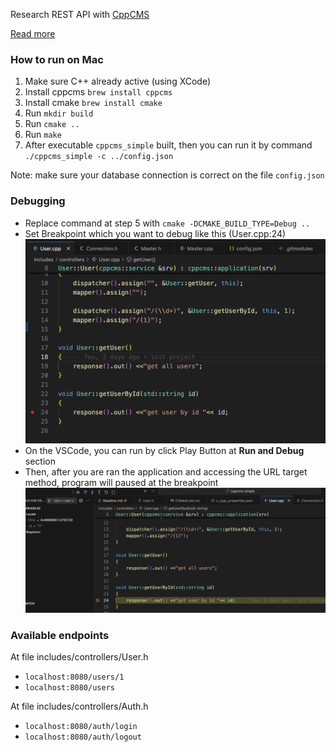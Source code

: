 Research REST API with [CppCMS](http://cppcms.com/wikipp/en/page/main)

[Read more](http://cppcms.com/wikipp/en/page/cppcms_1x#Tutorials)

### How to run on Mac

1. Make sure C++ already active (using XCode)
2. Install cppcms `brew install cppcms`
3. Install cmake `brew install cmake`
4. Run `mkdir build`
5. Run `cmake ..`
6. Run `make`
7. After executable `cppcms_simple` built, then you can run it by command `./cppcms_simple -c ../config.json`

Note: make sure your database connection is correct on the file `config.json`

### Debugging

- Replace command at step 5 with `cmake -DCMAKE_BUILD_TYPE=Debug ..`
- Set Breakpoint which you want to debug like this (User.cpp:24)
![Set breakpoint](/screenshots/breakpoint.png)
- On the VSCode, you can run by click Play Button at **Run and Debug** section
- Then, after you are ran the application and accessing the URL target method, program will paused at the breakpoint
![Paused](/screenshots/paused.png)

### Available endpoints
At file includes/controllers/User.h
- `localhost:8080/users/1`
- `localhost:8080/users`

At file includes/controllers/Auth.h
- `localhost:8080/auth/login`
- `localhost:8080/auth/logout`